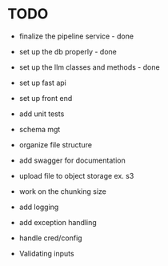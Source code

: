 # TODO
- finalize the pipeline service - done
- set up the db properly - done
- set up the llm classes and methods - done
- set up fast api
- set up front end

- add unit tests
- schema mgt
- organize file structure
- add swagger for documentation
- upload file to object storage ex. s3
- work on the chunking size

- add logging
- add exception handling
- handle cred/config
- Validating inputs